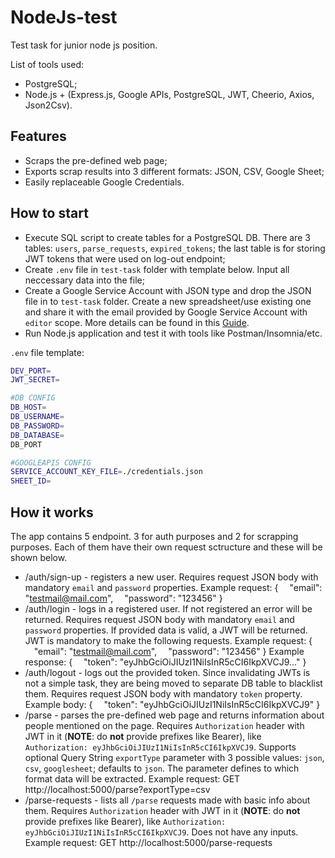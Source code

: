 # NodeJs-test

Test task for junior node js position.

List of tools used:

- PostgreSQL;
- Node.js + (Express.js, Google APIs, PostgreSQL, JWT, Cheerio, Axios, Json2Csv).

## Features

- Scraps the pre-defined web page;
- Exports scrap results into 3 different formats: JSON, CSV, Google Sheet;
- Easily replaceable Google Credentials.

## How to start
- Execute SQL script to create tables for a PostgreSQL DB. There are 3 tables: `users`, `parse_requests`, `expired_tokens`; the last table is for storing JWT tokens that were used on log-out endpoint;
- Create `.env` file in `test-task` folder with template below. Input all neccessary data into the file;
- Create a Google Service Account with JSON type and drop the JSON file in to `test-task` folder. Create a new spreadsheet/use existing one and share it with the email provided by Google Service Account with `editor` scope. More details can be found in this [Guide](https://medium.com/@shkim04/beginner-guide-on-google-sheet-api-for-node-js-4c0b533b071a).
- Run Node.js application and test it with tools like Postman/Insomnia/etc.

`.env` file template:
```sh
DEV_PORT=
JWT_SECRET=

#DB CONFIG
DB_HOST=
DB_USERNAME=
DB_PASSWORD=
DB_DATABASE=
DB_PORT

#GOOGLEAPIS CONFIG
SERVICE_ACCOUNT_KEY_FILE=./credentials.json
SHEET_ID=
```


## How it works

The app contains 5 endpoint. 3 for auth purposes and 2 for scrapping purposes. Each of them have their own request sctructure and these will be shown below.

- /auth/sign-up - registers a new user.
Requires request JSON body with mandatory `email` and `password` properties.
Example request:
{
&emsp;"email": "testmail@mail.com",
&emsp;"password": "123456"
}
- /auth/login - logs in a registered user. If not registered an error will be returned. Requires request JSON body with mandatory `email` and `password` properties. If provided data is valid, a JWT will be returned. JWT is mandatory to make the following requests.
Example request:
{
&emsp;"email": "testmail@mail.com",
&emsp;"password": "123456"
}
Example response:
{
&emsp;"token": "eyJhbGciOiJIUzI1NiIsInR5cCI6IkpXVCJ9..."
}
- /auth/logout - logs out the provided token. Since invalidating JWTs is not a simple task, they are being moved to separate DB table to blacklist them. Requires request JSON body with mandatory `token` property.
Example body:
{
&emsp;"token": "eyJhbGciOiJIUzI1NiIsInR5cCI6IkpXVCJ9"
}
- /parse - parses the pre-defined web page and returns information about people mentioned on the page. Requires `Authorization` header with JWT in it (**NOTE**: do **not** provide prefixes like Bearer), like `Authorization: eyJhbGciOiJIUzI1NiIsInR5cCI6IkpXVCJ9`. Supports optional Query String `exportType` parameter with 3 possible values: `json`, `csv`, `googlesheet`; defaults to `json`. The parameter defines to which format data will be extracted.
Example request:
GET http://localhost:5000/parse?exportType=csv
- /parse-requests - lists all `/parse` requests made with basic info about them. Requires `Authorization` header with JWT in it (**NOTE**: do **not** provide prefixes like Bearer), like `Authorization: eyJhbGciOiJIUzI1NiIsInR5cCI6IkpXVCJ9`. Does not have any inputs.
Example request:
GET http://localhost:5000/parse-requests

